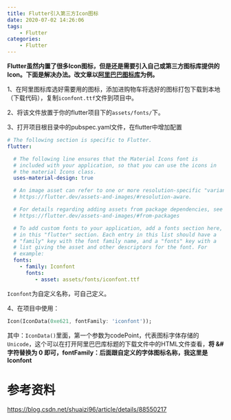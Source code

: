 ```yaml
---
title: Flutter引入第三方Icon图标
date: 2020-07-02 14:26:06
tags:
    - Flutter
categories:
    - Flutter
---
```


**Flutter虽然内置了很多Icon图标，但是还是需要引入自己或第三方图标库提供的Icon。下面是解决办法。改文章以[阿里巴巴图标库](http://iconfont.cn/)为例。**

<!-- more -->

1、在阿里图标库选好需要用的图标，添加进购物车将选好的图标打包下载到本地（下载代码），复制`iconfont.ttf`文件到项目中。

2、将该文件放置于你的flutter项目下的`assets/fonts/`下。

3、打开项目根目录中的pubspec.yaml文件，在flutter中增加配置

``` yaml
# The following section is specific to Flutter.
flutter:

  # The following line ensures that the Material Icons font is
  # included with your application, so that you can use the icons in
  # the material Icons class.
  uses-material-design: true

  # An image asset can refer to one or more resolution-specific "variants", see
  # https://flutter.dev/assets-and-images/#resolution-aware.

  # For details regarding adding assets from package dependencies, see
  # https://flutter.dev/assets-and-images/#from-packages

  # To add custom fonts to your application, add a fonts section here,
  # in this "flutter" section. Each entry in this list should have a
  # "family" key with the font family name, and a "fonts" key with a
  # list giving the asset and other descriptors for the font. For
  # example:
  fonts:
    - family: Iconfont
      fonts:
         - asset: assets/fonts/iconfont.ttf
```

`Iconfont`为自定义名称，可自己定义。

4、在项目中使用：

``` dart
Icon(IconData(0xe621, fontFamily: 'iconfont'));
```

其中：`IconData()`里面，第一个参数为codePoint，代表图标字体存储的`Unicode`，这个可以在打开阿里巴巴库标题的下载文件中的HTML文件查看，**将 &# 字符替换为 0 即可，fontFamily：后面跟自定义的字体图标名称，我这里是Iconfont**

# 参考资料

https://blog.csdn.net/shuaizi96/article/details/88550217